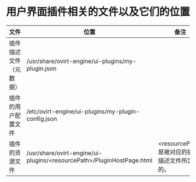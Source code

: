 # 用户界面插件相关的文件以及它们的位置

|文件|位置|备注|
|----|----|----|
|插件描述文件（元数据）|/usr/share/ovirt-engine/ui-plugins/my-plugin.json||
|插件的用户配置文件|/etc/ovirt-engine/ui-plugins/my-plugin-config.json||
|插件的资源文件|/usr/share/ovirt-engine/ui-plugins/\<resourcePath\>/PluginHostPage.html|\<resourcePath\>是被对应的插件描述文件所定义的。|

